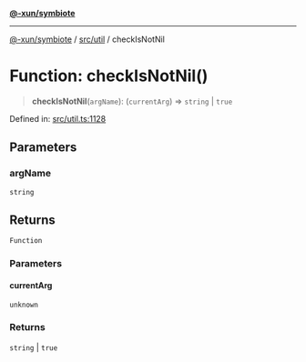 [**@-xun/symbiote**](../../../README.md)

***

[@-xun/symbiote](../../../README.md) / [src/util](../README.md) / checkIsNotNil

# Function: checkIsNotNil()

> **checkIsNotNil**(`argName`): (`currentArg`) => `string` \| `true`

Defined in: [src/util.ts:1128](https://github.com/Xunnamius/symbiote/blob/a0fabf117a4e10cf68aa181dc5bfba0344eaceea/src/util.ts#L1128)

## Parameters

### argName

`string`

## Returns

`Function`

### Parameters

#### currentArg

`unknown`

### Returns

`string` \| `true`
